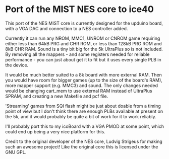 # Port of the MIST NES core to ice40

This port of the NES MIST core is currently designed for the upduino 
board, with a VGA DAC and connection to a NES controller added.

Currently it can run any NROM, MMC1, UNROM or CNROM game requiring 
either less than 64kB PRG and CHR ROM, or less than 128kB PRG ROM and 
8kB CHR RAM. Sound is a tiny bit big for the 5k UltraPlus so is not 
included. By removing all the mappers - and some registers needed for 
reliable performance - you can  just about get it to fit  but it uses 
every single PLB in the device.

It would be much better suited to a 8k board with more external RAM. 
Then you would have room for bigger games (up to the size of the board's 
RAM), more mapper support (e.g. MMC3) and sound. The only changes needed 
would be changing cart_mem to use external RAM instead of UltraPlus 
SPRAM, and creating a new Makefile and pcf file.

'Streaming' games from SQI flash might be just about doable from a 
timing point of view but I don't think there are enough PLBs available 
at present on the 5k, and it would probably be quite a bit of work for 
it to work reliably.

I'll probably port this to my icoBoard with a VGA PMOD at some point, 
which could end up being a very nice platform for this.

Credit to the original developer of the NES core, Ludvig Strigeus for 
making such an awesome project! Like the original core this is licensed 
under the GNU GPL.
